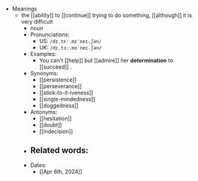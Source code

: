 - Meanings
	- the [[ability]] to [[continue]] trying to do something, [[although]] it is very difficult
		- noun
		- Pronunciations:
			- US: `/dɪˌtɝː.mɪˈneɪ.ʃən/`
			- UK: `/dɪˌtɜː.mɪˈneɪ.ʃən/`
		- Examples:
			- You can't [[help]] but [[admire]] her **determination** to [[succeed]] .
		- Synonyms:
			- [[persistence]]
			- [[perseverance]]
			- [[stick-to-it-iveness]]
			- [[single-mindedness]]
			- [[doggedness]]
		- Antonyms:
			- [[hesitation]]
			- [[doubt]]
			- [[indecision]]
		- Related words:
			-
		- Dates:
			- [[Apr 6th, 2024]]